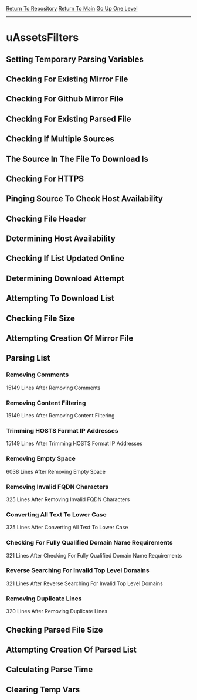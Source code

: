 [Return To Repository](https://github.com/deathbybandaid/piholeparser/)
[Return To Main](https://github.com/deathbybandaid/piholeparser/blob/master/RecentRunLogs/Mainlog.md)
[Go Up One Level](https://github.com/deathbybandaid/piholeparser/blob/master/RecentRunLogs/TopLevelScripts/30-Processing-External-Blacklists.md)
____________________________________
# uAssetsFilters
## Setting Temporary Parsing Variables
## Checking For Existing Mirror File
## Checking For Github Mirror File
## Checking For Existing Parsed File
## Checking If Multiple Sources
## The Source In The File To Download Is
## Checking For HTTPS
## Pinging Source To Check Host Availability
## Checking File Header
## Determining Host Availability
## Checking If List Updated Online
## Determining Download Attempt
## Attempting To Download List
## Checking File Size
## Attempting Creation Of Mirror File
## Parsing List
### Removing Comments
15149 Lines After Removing Comments
### Removing Content Filtering
15149 Lines After Removing Content Filtering
### Trimming HOSTS Format IP Addresses
15149 Lines After Trimming HOSTS Format IP Addresses
### Removing Empty Space
6038 Lines After Removing Empty Space
### Removing Invalid FQDN Characters
325 Lines After Removing Invalid FQDN Characters
### Converting All Text To Lower Case
325 Lines After Converting All Text To Lower Case
### Checking For Fully Qualified Domain Name Requirements
321 Lines After Checking For Fully Qualified Domain Name Requirements
### Reverse Searching For Invalid Top Level Domains
321 Lines After Reverse Searching For Invalid Top Level Domains
### Removing Duplicate Lines
320 Lines After Removing Duplicate Lines
## Checking Parsed File Size
## Attempting Creation Of Parsed List
## Calculating Parse Time
## Clearing Temp Vars

